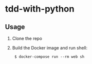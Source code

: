 # tdd-with-python

## Usage

1. Clone the repo

1. Build the Docker image and run shell:

        $ docker-compose run --rm web sh
